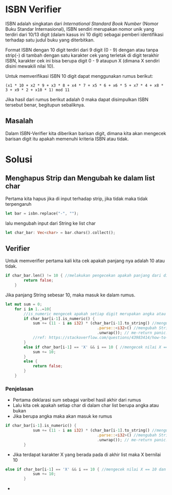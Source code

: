# ISBN Verifier

ISBN adalah singkatan dari *International Standard Book Number* (Nomor Buku Standar Internasional), ISBN sendiri merupakan nomor unik yang terdiri dari 10/13 digit (dalam kasus ini 10 digit) sebagai pemberi identifikasi terhadap satu judul buku yang diterbitkan.

Format ISBN dengan 10 digit terdiri dari 9 digit (0 - 9) dengan atau tanpa strip(-) di tambah dengan satu karakter cek yang terletak di digit terakhir ISBN, karakter cek ini bisa berupa digit 0 - 9 ataupun X (dimana X sendiri disini mewakili nilai 10).

Untuk memverifikasi ISBN 10 digit dapat menggunakan rumus berikut:
```
(x1 * 10 + x2 * 9 + x3 * 8 + x4 * 7 + x5 * 6 + x6 * 5 + x7 * 4 + x8 * 3 + x9 * 2 + x10 * 1) mod 11
```
Jika hasil dari rumus berikut adalah 0 maka dapat disimpulkan ISBN tersebut benar, begitupun sebaliknya.

## Masalah
Dalam ISBN-Verifier kita diberikan barisan digit, dimana kita akan mengecek barisan digit itu apakah memenuhi kriteria ISBN atau tidak.

# Solusi

## Menghapus Strip dan Mengubah ke dalam list char
Pertama kita hapus jika di input terhadap strip, jika tidak maka tidak terpengaruh
``` rust
let bar = isbn.replace("-", "");
```

lalu mengubah input dari String ke list char 
```rust
let char_bar: Vec<char> = bar.chars().collect(); 
```

## Verifier
Untuk memverifier pertama kali kita cek apakah panjang nya adalah 10 atau tidak.
```rust
if char_bar.len() != 10 { //melakukan pengecekan apakah panjang dari digit == 10 atau tidak, jika tidak maka ISBN salah
        return false;
    }
```

Jika panjang String sebesar 10, maka masuk ke dalam rumus.
```rust
let mut sum = 0;
    for i in 1..=10{
        //is_numeric mengecek apakah setiap digit merupakan angka atau bukan (non-angka hanya X dan itu terletak di digit akhir ISBN)
        if char_bar[i-1].is_numeric() { 
            sum += (11 - i as i32) * (char_bar[i-1].to_string() //mengubah char enjadi String
                                        .parse::<i32>() //mengubah String ke integer 32 bit (Masih dalam Result)
                                        .unwrap()); // me-return panic! dan mengeluarkan hasil parse dari result ke i32  
            //ref: https://stackoverflow.com/questions/43983414/how-to-convert-char-to-integer-so-that-1-becomes-1
        }
        else if char_bar[i-1] == 'X' && i == 10 { //mengecek nilai X == 10 dan berada di digit terakhir ISBN
            sum += 10;
        }
        else {
            return false;
        }
    }
```

### Penjelasan
* Pertama deklarasi sum sebagai varibel hasil akhir dari rumus
* Lalu kita cek apakah setiap char di dalam char list berupa angka atau bukan
* Jika berupa angka maka akan masuk ke rumus 
```rust
if char_bar[i-1].is_numeric() { 
            sum += (11 - i as i32) * (char_bar[i-1].to_string() //mengubah char enjadi String
                                        .parse::<i32>() //mengubah String ke integer 32 bit (Masih dalam Result)
                                        .unwrap()); // me-return panic! dan mengeluarkan hasil parse dari result ke i32
        }
```
* Jika terdapat karakter X yang berada pada di akhir list maka X bernilai 10
```rust
else if char_bar[i-1] == 'X' && i == 10 { //mengecek nilai X == 10 dan berada di digit terakhir ISBN
            sum += 10;
        }
```
* 




